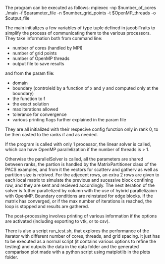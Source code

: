The program can be executed as follows:
mpiexec -np $number_of_cores ./main -f $parameter_file -n $number_grid_points -t $OpenMP_threads -o $output_file

The main initializes a few variables of type tuple defined in jacobiTraits to simplify the process of communicating them to the various processors. They take information both from command line: 
- number of cores (handled by MPI) 
- number of grid points
- number of OpenMP threads
- output file to save results

and from the param file:
- domain
- boundary (controleld by a function of x and y and computed only at the boundary)
- the function to f
- the exact solution 
- max iterations allowed
- tolerance for convergence
- various printing flags further explained in the param file

They are all initialized with their respecive config function only in rank 0, to be then casted to the ranks if and as needed. 

If the program is called with only 1 processor, the linear solver is called, which can have OpenMP parallelization if the number of threads is > 1.

Otherwise the parallelSolver is called, all the parameters are shared between ranks, the partion is handled by the MatrixPartitioner class of the PACS examples, and from it the vectors for scatterv and gatherv as well as partition size is retrived. For the adjecent rows, an extra 2 rows are given to each local matrix to 
simulate the previous and sucessive block confining row, and they are sent and recieved accordingly. The next iteration of the solver is futher parallelized by column with the use of hybrid parallelizaion with OpenMP. Boundary conditions are reinstated for edge blocks. If the matrix has converged, or if the max number of iterations is reached, the loop is stopped and results are gathered. 

The post-processing involves printing of various information if the options are activated (including exporting to vtk, or to csv). 

There is also a script run_test.sh, that explores the performance of the iterator with different number of cores, threads, and grid spacing. it just has to be executed as a normal script (it contains various options to refine the testing) and outputs the data in the data folder and the generated comparison plot made with a python script using matplotlib in the plots folder. 
